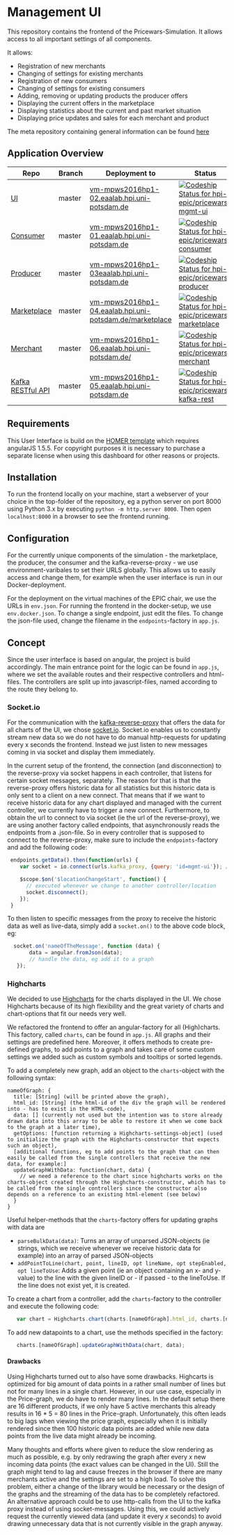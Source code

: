 # Management UI

This repository contains the frontend of the Pricewars-Simulation. It allows access to all important settings of all components.

It allows:
* Registration of new merchants
* Changing of settings for existing merchants
* Registration of new consumers
* Changing of settings for existing consumers
* Adding, removing or updating products the producer offers
* Displaying the current offers in the marketplace
* Displaying statistics about the current and past market situation
* Displaying price updates and sales for each merchant and product

The meta repository containing general information can be found [here](https://github.com/hpi-epic/masterproject-pricewars)

## Application Overview

| Repo | Branch 	| Deployment to  	| Status | Description |
|--- |---	|---	|---  |---   |
| [UI](https://github.com/hpi-epic/pricewars-mgmt-ui) | master  	|  [vm-mpws2016hp1-02.eaalab.hpi.uni-potsdam.de](http://vm-mpws2016hp1-02.eaalab.hpi.uni-potsdam.de) 	| [ ![Codeship Status for hpi-epic/pricewars-mgmt-ui](https://app.codeship.com/projects/d91a8460-88c2-0134-a385-7213830b2f8c/status?branch=master)](https://app.codeship.com/projects/184009) | Stable |
| [Consumer](https://github.com/hpi-epic/pricewars-consumer) | master  	|  [vm-mpws2016hp1-01.eaalab.hpi.uni-potsdam.de](http://vm-mpws2016hp1-01.eaalab.hpi.uni-potsdam.de) | [ ![Codeship Status for hpi-epic/pricewars-consumer](https://app.codeship.com/projects/96f32950-7824-0134-c83e-5251019101b9/status?branch=master)](https://app.codeship.com/projects/180119) | Stable |
| [Producer](https://github.com/hpi-epic/pricewars-producer) | master  	|  [vm-mpws2016hp1-03eaalab.hpi.uni-potsdam.de](http://vm-mpws2016hp1-03.eaalab.hpi.uni-potsdam.de) | [ ![Codeship Status for hpi-epic/pricewars-producer](https://app.codeship.com/projects/0328e450-88c6-0134-e3d6-7213830b2f8c/status?branch=master)](https://app.codeship.com/projects/184016) | Stable |
| [Marketplace](https://github.com/hpi-epic/pricewars-marketplace) | master  	|  [vm-mpws2016hp1-04.eaalab.hpi.uni-potsdam.de/marketplace](http://vm-mpws2016hp1-04.eaalab.hpi.uni-potsdam.de/marketplace/offers) 	| [ ![Codeship Status for hpi-epic/pricewars-marketplace](https://app.codeship.com/projects/e9d9b3e0-88c5-0134-6167-4a60797e4d29/status?branch=master)](https://app.codeship.com/projects/184015) | Stable |
| [Merchant](https://github.com/hpi-epic/pricewars-merchant) | master  	|  [vm-mpws2016hp1-06.eaalab.hpi.uni-potsdam.de/](http://vm-mpws2016hp1-06.eaalab.hpi.uni-potsdam.de/) 	| [ ![Codeship Status for hpi-epic/pricewars-merchant](https://app.codeship.com/projects/a7d3be30-88c5-0134-ea9c-5ad89f4798f3/status?branch=master)](https://app.codeship.com/projects/184013) | Stable |
| [Kafka RESTful API](https://github.com/hpi-epic/pricewars-kafka-rest) | master  	|  [vm-mpws2016hp1-05.eaalab.hpi.uni-potsdam.de](http://vm-mpws2016hp1-05.eaalab.hpi.uni-potsdam.de) 	| [ ![Codeship Status for hpi-epic/pricewars-kafka-rest](https://app.codeship.com/projects/f59aa150-92f0-0134-8718-4a1d78af514c/status?branch=master)](https://app.codeship.com/projects/186252) | Stable |


## Requirements

This User Interface is build on the [HOMER template](https://wrapbootstrap.com/theme/homer-responsive-admin-theme-WB055J451) which requires angularJS 1.5.5. For copyright purposes it is necessary to purchase a separate license when using this dashboard for other reasons or projects.

## Installation

To run the frontend locally on your machine, start a webserver of your choice in the top-folder of the repository, eg a python server on port 8000 using Python 3.x by executing `python -m http.server 8000`. Then open `localhost:8000` in a browser to see the frontend running.  

## Configuration

For the currently unique components of the simulation - the marketplace, the producer, the consumer and the kafka-reverse-proxy - we use environment-varibales to set their URLS globally. This allows us to easily access and change them, for example when the user interface is run in our Docker-deployment.

For the deployment on the virtual machines of the EPIC chair, we use the URLs in `env.json`. For running the frontend in the docker-setup, we use `env.docker.json`. To change a single endpoint, just edit the files. To change the json-file used, change the filename in the `endpoints`-factory in `app.js`.

## Concept

Since the user interface is based on angular, the project is build accordingly. The main entrance point for the logic can be found in `app.js`, where we set the available routes and their respective controllers and html-files. The controllers are split up into javascript-files, named according to the route they belong to. 

### Socket.io
For the communication with the [kafka-reverse-proxy](https://github.com/hpi-epic/pricewars-kafka-reverse-proxy) that offers the data for all charts of the UI, we chose [socket.io](http://socket.io/). Socket.io enables us to constantly stream new data so we do not have to do manual http-requests for updating every x seconds the frontend. Instead we just listen to new messages coming in via socket and display them immediately.

In the current setup of the frontend, the connection (and disconnection) to the reverse-proxy via socket happens in each controller, that listens for certain socket messages, separately. The reason for that is that the reverse-proxy offers historic data for all statistics but this historic data is only sent to a client on a new connect. That means that if we want to receive historic data for any chart displayed and managed with the current controller, we currently have to trigger a new connect. Furthermore, to obtain the url to connect to via socket (ie the url of the reverse-proxy), we are using another factory called endpoints, that asynchronously reads the endpoints from a .json-file. So in every controller that is supposed to connect to the reverse-proxy, make sure to include the `endpoints`-factory and add the following code:

```javascript
 endpoints.getData().then(function(urls) {
    var socket = io.connect(urls.kafka_proxy, {query: 'id=mgmt-ui'}); // by calling this, we trigger the proxy to send us historic data

    $scope.$on('$locationChangeStart', function() {
      // executed whenever we change to another controller/location
      socket.disconnect();
    });
 }
```

To then listen to specific messages from the proxy to receive the historic data as well as live-data, simply add a `socket.on()` to the above code block, eg:
```javascript
  socket.on('nameOfTheMessage', function (data) {
       data = angular.fromJson(data);
       // handle the data, eg add it to a graph
   });
```

### Highcharts
We decided to use [Highcharts](http://www.highcharts.com/) for the charts displayed in the UI. We chose Highcharts because of its high flexibility and the great variety of charts and chart-options that fit our needs very well.

We refactored the frontend to offer an angular-factory for all (High)charts. This factory, called `charts`, can be found in `app.js`. All graphs and their settings are predefined here. Moreover, it offers methods to create pre-defined graphs, to add points to a graph and takes care of some custom settings we added such as custom symbols and tooltips or sorted legends.

To add a completely new graph, add an object to the `charts`-object with the following syntax:
```
nameOfGraph: {
  title: [String] (will be printed above the graph),
  html_id: [String] (the html-id of the div the graph will be rendered into - has to exist in the HTML-code),
  data: [] (currently not used but the intention was to store already drawn data into this array to be able to restore it when we come back to the graph at a later time),
  getOptions: [function returning a Highcharts-settings-object] (used to initialize the graph with the Highcharts-constructor that expects such an object),
  [additional functions, eg to add points to the graph that can then easily be called from the single controllers that receive the new data, for example:]
  updateGraphWithData: function(chart, data) {
    // we need a reference to the chart since highcharts works on the charts-object created through the Highcharts-constructor, which has to be called from the single controllers since the constructor also depends on a reference to an existing html-element (see below)
  }
}
```

Useful helper-methods that the `charts`-factory offers for updating graphs with data are
* `parseBulkData(data)`: Turns an array of unparsed JSON-objects (ie strings, which we receive whenever we receive historic data for example) into an array of parsed JSON-objects
* `addPointToLine(chart, point, lineID, opt lineName, opt stepEnabled, opt lineToUse`: Adds a given point (ie an object containing an x- and y-value) to the line with the given lineID or - if passed - to the lineToUse. If the line does not exist yet, it is created.

To create a chart from a controller, add the `charts`-factory to the controller and execute the following code:
```javascript
   var chart = Highcharts.chart(charts.[nameOfGraph].html_id, charts.[nameOfGraph].getOptions());
```

To add new datapoints to a chart, use the methods specified in the factory:
```javascript
   charts.[nameOfGraph].updateGraphWithData(chart, data);
```

#### Drawbacks
Using Highcharts turned out to also have some drawbacks. Highcarts is optimized for big amount of data points in a rather small number of lines but not for many lines in a single chart. However, in our use case, especially in the Price-graph, we do have to render many lines. In the default setup there are 16 different products, if we only have 5 active merchants this already results in 16 * 5 = 80 lines in the Price-graph. Unfortunately, this often leads to big lags when viewing the price graph, especially when it is initially rendered since then 100 historic data points are added while new data points from the live data might already be incoming.

Many thoughts and efforts where given to reduce the slow rendering as much as possible, e.g. by only redrawing the graph after every *x* new incoming data points (the exact values can be changed in the UI). Still the graph might tend to lag and cause freezes in the browser if there are many merchants active and the settings are set to a high load. To solve this problem, either a change of the library would be necessary or the design of the graphs and the streaming of the data has to be completely refactored. An alternative approach could be to use http-calls from the UI to the kafka proxy instead of using socket-messages. Using this, we could actively request the currently viewed data (and update it every *x* seconds) to avoid drawing unnecessary data that is not currently visible in the graph anyway.
